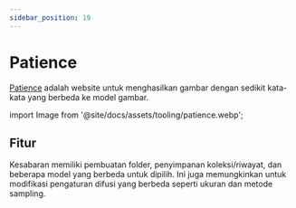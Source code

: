 ```yaml
---
sidebar_position: 19
---
```


# Patience

[Patience](https://www.patience.ai) adalah website untuk menghasilkan gambar dengan sedikit kata-kata yang berbeda ke model gambar.

import Image from '@site/docs/assets/tooling/patience.webp';

<div style={{textAlign: 'center'}}>
  <LazyLoadImage src={Image} style={{width: "750px"}} />
</div>

## Fitur

Kesabaran memiliki pembuatan folder, penyimpanan koleksi/riwayat, dan beberapa model yang berbeda untuk dipilih. Ini juga memungkinkan untuk modifikasi pengaturan difusi yang berbeda seperti ukuran dan metode sampling.